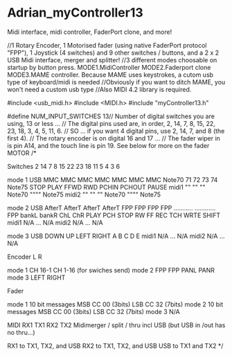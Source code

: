 # Adrian_myController13
Midi interface, midi controller, FaderPort clone, and more!

//1 Rotary Encoder, 1 Motorised fader (using native FaderPort protocol "FPP"), 1 Joystick (4 switches) and 9 other switches / buttons, and a 2 x 2 USB Midi interface, merger and splitter!
//3 different modes choosable on startup by button press. MODE1.MidiController MODE2.Faderport clone MODE3.MAME controller. Because MAME uses keystrokes, a cutom usb type of keyboard/midi is needed
//Obviously if you want to ditch MAME, you won't need a custom usb type
//Also MIDI 4.2 library is required.

#include <usb_midi.h>
#include <MIDI.h>
#include "myController13.h"

#define NUM_INPUT_SWITCHES 13// Number of digital switches you are using, 13 or less ... 
// The digital pins used are, in order, 2, 14, 7, 8, 15, 22, 23, 18, 3, 4, 5, 11, 6.
// SO ... if you want 4 digital pins, use 2, 14, 7, and 8 (the first 4).
// The rotary encoder is on digital 16 and 17 ...
// The fader wiper in is pin A14, and the touch line is pin 19.  See below for more on the fader MOTOR
/*

Switches        2       14      7       8      15      22     23     18     11     5      4     3      6

mode 1 USB      MMC     MMC     MMC     MMC    MMC     MMC    MMC    Note70 71     72     73    74     Note75
                STOP    PLAY    FFWD    RWD    PCHIN   PCHOUT PAUSE
       midi1       ""                  ""           ""               Note70         """"               Note75
       midi2       ""                  ""           ""               Note70         """"               Note75


mode 2 USB      AfterT  AfterT  AfterT  AfterT
                FPP     FPP     FPP     FPP    ...........                      ............           FPP
                bankL   bankR   ChL     ChR    PLAY    PCH    STOP   RW     FF     REC    TCH   WRTE   SHIFT
       midi1    N/A                                     ...                                            N/A
       midi2    N/A                                     ...                                            N/A


mode 3 USB      DOWN    UP      LEFT    RIGHT   A       B      C      D     E
       midi1    N/A                                     ...                                            N/A
       midi2    N/A                                     ...                                            N/A


Encoder   L         R

mode 1    CH 16-1   CH 1-16 (for swiches send)
mode 2    FPP       FPP
          PANL      PANR
mode 3    LEFT      RIGHT


Fader

mode 1     10 bit messages MSB CC 00 (3bits) LSB CC 32 (7bits)
mode 2     10 bit messages MSB CC 00 (3bits) LSB CC 32 (7bits)
mode 3     N/A


MIDI RX1 TX1 RX2 TX2
Midimerger / split / thru incl USB (but USB in /out has no thru...)

RX1 to TX1, TX2, and USB
RX2 to TX1, TX2, and USB
USB to TX1 and TX2
*/

